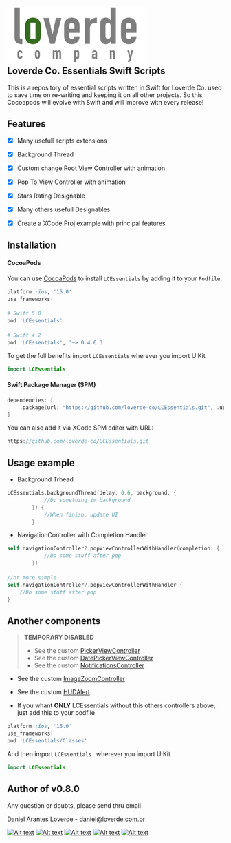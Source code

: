 
![](loverde_company_logo_full.png)  
Loverde Co. Essentials Swift Scripts
----

This is a repository of essential scripts written in Swift for Loverde Co. used to save time on re-writing and keeping it on all other projects. So this Cocoapods will evolve with Swift and will improve with every release!

## Features
- [x] Many usefull scripts extensions
- [x] Background Thread
- [x] Custom change Root View Controller with animation
- [x] Pop To View Controller with animation
- [x] Stars Rating Designable
- [x] Many others usefull Designables
- [x] Create a XCode Proj example with principal features


Installation
----
#### CocoaPods
You can use [CocoaPods](http://cocoapods.org/) to install `LCEssentials` by adding it to your `Podfile`:

```ruby
platform :ios, '15.0'
use_frameworks!

# Swift 5.0
pod 'LCEssentials'

# Swift 4.2
pod 'LCEssentials', '~> 0.4.6.3'
```

To get the full benefits import `LCEssentials` wherever you import UIKit

``` swift
import LCEssentials
```

#### Swift Package  Manager (SPM)
``` swift
dependencies: [
    .package(url: "https://github.com/loverde-co/LCEssentials.git", .upToNextMajor(from: "0.5.8"))
]
```

You can also add it via XCode SPM editor with URL: 

``` swift
https://github.com/loverde-co/LCEssentials.git
```

## Usage example

* Background Trhead  

```swift
LCEssentials.backgroundThread(delay: 0.6, background: {
            //Do something im background
        }) {
            //When finish, update UI
        }
```
* NavigationController with Completion Handler  

```swift
self.navigationController?.popViewControllerWithHandler(completion: {
            //Do some stuff after pop
        })
        
//or more simple
self.navigationController?.popViewControllerWithHandler {
    //Do some stuff after pop
}
```
## Another components
> **TEMPORARY DISABLED**
> 
> * See the custom [PickerViewController](PickerViewController.md) 
> * See the custom [DatePickerViewController](DatePickerViewController.md)
> * See the custom [NotificationsController](NotificationsController.md) 
 
* See the custom [ImageZoomController](ImageZoomController.md) 
* See the custom [HUDAlert](HUDAlert.md) 

* If you whant **ONLY** LCEssentials without this others controllers above, just add this to your podfile

```ruby
platform :ios, '15.0'
use_frameworks!
pod 'LCEssentials/Classes'
```
And then import `LCEssentials ` wherever you import UIKit

``` swift
import LCEssentials
```

Author of v0.8.0
----

Any question or doubts, please send thru email

Daniel Arantes Loverde - <daniel@loverde.com.br>

[![Alt text](https://loverde.com.br/_signature/loverde_github_mail.gif "My Resume")](https://github.com/loverde-co/resume/)
[![Alt text](https://loverde.com.br/_signature/loverde_bitbucket_mail.gif "Loverde Co. Bitbucket")](https://bitbucket.org/loverde_co)
[![Alt text](https://loverde.com.br/_signature/loverde_github_mail.gif "Loverde Co. Github")](https://github.com/loverde-co)
[![Alt text](https://loverde.com.br/_signature/loverde_twitter_mail.gif "Personal Twitter")](http://twitter.com/jack_loverde)
[![Alt text](https://loverde.com.br/_signature/loverde_instagram_mail.gif "Personal Instagram")](https://instagram.com/loverde)

